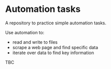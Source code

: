 # Automation tasks

A repository to practice simple automation tasks.

Use automation to:

* read and write to files
* scrape a web page and find specific data
* iterate over data to find key information

TBC
